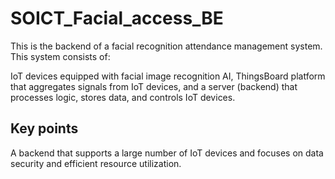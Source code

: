 # SOICT_Facial_access_BE
This is the backend of a facial recognition attendance management system. This system consists of:

IoT devices equipped with facial image recognition AI,
ThingsBoard platform that aggregates signals from IoT devices, 
and a server (backend) that processes logic, stores data, and controls IoT devices.
## Key points
A backend that supports a large number of IoT devices and focuses on data security and efficient resource utilization.

